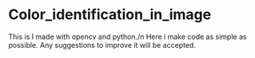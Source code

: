 # Color_identification_in_image
This is I made with opencv and python./n
Here i make code as simple as possible.
Any suggestions to improve it will be accepted.
